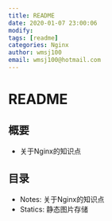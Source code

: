 ```yaml
---
title: README
date: 2020-01-07 23:00:06
modify: 
tags: [readme]
categories: Nginx
author: wmsj100
email: wmsj100@hotmail.com
---
```


# README

## 概要

- 关于Nginx的知识点

## 目录

- Notes: 关于Nginx的知识点
- Statics: 静态图片存储

